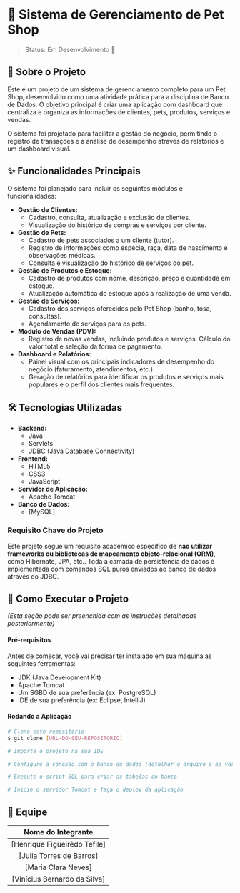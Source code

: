 # 🐾 Sistema de Gerenciamento de Pet Shop

> Status: Em Desenvolvimento 🚧

## 📝 Sobre o Projeto

Este é um projeto de um sistema de gerenciamento completo para um Pet Shop, desenvolvido como uma atividade prática para a disciplina de Banco de Dados. O objetivo principal é criar uma aplicação com dashboard que centraliza e organiza as informações de clientes, pets, produtos, serviços e vendas.

O sistema foi projetado para facilitar a gestão do negócio, permitindo o registro de transações e a análise de desempenho através de relatórios e um dashboard visual.

## ✨ Funcionalidades Principais

O sistema foi planejado para incluir os seguintes módulos e funcionalidades:

  * **Gestão de Clientes:**
      * Cadastro, consulta, atualização e exclusão de clientes.
      * Visualização do histórico de compras e serviços por cliente.
  * **Gestão de Pets:**
      * Cadastro de pets associados a um cliente (tutor).
      * Registro de informações como espécie, raça, data de nascimento e observações médicas.
      * Consulta e visualização do histórico de serviços do pet.
  * **Gestão de Produtos e Estoque:**
      * Cadastro de produtos com nome, descrição, preço e quantidade em estoque.
      * Atualização automática do estoque após a realização de uma venda.
  * **Gestão de Serviços:**
      * Cadastro dos serviços oferecidos pelo Pet Shop (banho, tosa, consultas).
      * Agendamento de serviços para os pets.
  * **Módulo de Vendas (PDV):**
      * Registro de novas vendas, incluindo produtos e serviços.
        Cálculo do valor total e seleção da forma de pagamento.
  * **Dashboard e Relatórios:**
      * Painel visual com os principais indicadores de desempenho do negócio (faturamento, atendimentos, etc.).
      * Geração de relatórios para identificar os produtos e serviços mais populares e o perfil dos clientes mais frequentes.

## 🛠️ Tecnologias Utilizadas

  * **Backend:**
      * Java
      * Servlets
      * JDBC (Java Database Connectivity)
  * **Frontend:**
      * HTML5
      * CSS3
      * JavaScript
  * **Servidor de Aplicação:**
      * Apache Tomcat
  * **Banco de Dados:**
      * [MySQL]

### Requisito Chave do Projeto

Este projeto segue um requisito acadêmico específico de **não utilizar frameworks ou bibliotecas de mapeamento objeto-relacional (ORM)**, como Hibernate, JPA, etc.. Toda a camada de persistência de dados é implementada com comandos SQL puros enviados ao banco de dados através do JDBC.

## 🚀 Como Executar o Projeto

*(Esta seção pode ser preenchida com as instruções detalhadas posteriormente)*

#### Pré-requisitos

Antes de começar, você vai precisar ter instalado em sua máquina as seguintes ferramentas:

  * JDK (Java Development Kit)
  * Apache Tomcat
  * Um SGBD de sua preferência (ex: PostgreSQL)
  * IDE de sua preferência (ex: Eclipse, IntelliJ)

#### Rodando a Aplicação

```bash
# Clone este repositório
$ git clone [URL-DO-SEU-REPOSITORIO]

# Importe o projeto na sua IDE

# Configure a conexão com o banco de dados (detalhar o arquivo e as variáveis)

# Execute o script SQL para criar as tabelas do banco

# Inicie o servidor Tomcat e faça o deploy da aplicação
```

## 👥 Equipe

| Nome do Integrante |
| :---: |
| [Henrique Figueirêdo Tefile] |
| [Julia Torres de Barros] |
| [Maria Clara Neves] |
| [Vinícius Bernardo da Silva] |
